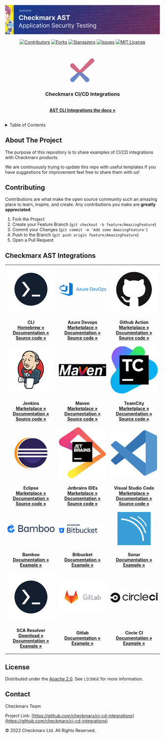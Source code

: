 <img src=".images/banner.png">
<br />
<div  align="center" >

[![Contributors][contributors-shield]][contributors-url]
[![Forks][forks-shield]][forks-url]
[![Stargazers][stars-shield]][stars-url]
[![Issues][issues-shield]][issues-url]
[![MIT License][license-shield]][license-url]

</div>
<br />
<p align="center"  >
  <a href="https://checkmarx.com/" target="_blank">
    <img src=".images/logo.png" alt="Logo" width="80" height="80">
  </a>

  <h3  align="center" >Checkmarx CI/CD Integrations</h3>

  <p  align="center" >
    <br />
    <a href="https://checkmarx.atlassian.net/wiki/spaces/AST/pages/6141870542/CxAST+CLI+Integrations+for+CI+CD" target="_blank"><strong>AST CLI Integrations the docs »</strong></a>
    <br />
    <br />
  </p>
</p>



<!-- TABLE OF CONTENTS -->
<details>
  <summary>Table of Contents</summary>
  <ol>
    <li>
      <a href="#about-the-project">About The Project</a>
    </li>
    <li><a href="#contributing">Contributing</a></li>
    <li><a href="#license">License</a></li>
    <li><a href="#contact">Contact</a></li>
  </ol>
</details>


<!-- ABOUT THE PROJECT -->
## About The Project

The purpose of this repository is to share examples of CI/CD integrations with Checkmarx products.

We are continuously trying to update this repo with useful templates
If you have suggestions for improvement feel free to share them with us!

<!-- CONTRIBUTING -->
## Contributing

Contributions are what make the open source community such an amazing place to learn, inspire, and create. Any contributions you make are **greatly appreciated**.

1. Fork the Project
2. Create your Feature Branch (`git checkout -b feature/AmazingFeature`)
3. Commit your Changes (`git commit -m 'Add some AmazingFeature'`)
4. Push to the Branch (`git push origin feature/AmazingFeature`)
5. Open a Pull Request

## Checkmarx AST Integrations

<table>
    <tr align="center">
        <td width="25%">
            <a href="https://github.com/Checkmarx/ast-cli/" target="_blank">
                <img src=".images/cli.png" />
            </a>
        </td>
        <td width="25%">
            <a href="https://github.com/Checkmarx/ast-azure-plugin" target="_blank">
                <img src=".images/azure.svg" />
            </a>
        </td>
        <td width="25%">
            <a href="https://github.com/Checkmarx/ast-cli/#gh-light-mode-only" target="_blank">
                <img src=".images/github.png" />
            </a>
        </td>
    </tr>
    <tr align="center">
        <td>
            <p >
                <span><strong>CLI</strong><span>
                <br />
                <a href="https://github.com/Checkmarx/homebrew-ast-cli"><strong>Homebrew »</strong></a>
                <br />
                <a href="https://checkmarx.atlassian.net/wiki/spaces/AST/pages/2445443121/CLI+Tool"><strong>Documentation »</strong></a>
                <br />
                <a href="https://github.com/Checkmarx/ast-cli"><strong>Source code »</strong></a>
                <br />
            </p>
        </td>
        <td>
            <p>
                <span><strong>Azure Devops</strong><span>
                <br />
                <a href="https://marketplace.visualstudio.com/items?itemName=checkmarx.checkmarx-ast-azure-plugin"><strong>Marketplace  »</strong></a>
                <br />
                <a href="https://checkmarx.atlassian.net/wiki/spaces/AST/pages/5938544894/Quick+Start+Guide+-+CxAST+Azure+DevOps+Plugin"><strong>Documentation »</strong></a>
                <br />
                <a href="https://github.com/Checkmarx/ast-azure-plugin"><strong>Source code »</strong></a>
                <br />
            </p>
        </td>
        <td>
            <p >
                <span><strong>Github Action</strong><span>
                <br />
                <a href="https://github.com/marketplace/actions/checkmarx-ast-github-action"><strong>Marketplace »</strong></a>
                <br />
                <a href="https://checkmarx.atlassian.net/wiki/spaces/AST/pages/3080454799/Quick+Start+Guide+-+CxAST+GitHub+Action"><strong>Documentation »</strong></a>
                <br />
                <a href="https://github.com/Checkmarx/ast-github-action"><strong>Source code »</strong></a>
                <br />
            </p>
        </td>
    </tr>
    <tr align="center" >
        <td>
            <a href="https://github.com/jenkinsci/checkmarx-ast-scanner-plugin">
                <img src=".images/jenkins.png" />
            </a>
        </td>
        <td >
            <a href="https://github.com/CheckmarxDev/ast-cli-maven-plugin">
                <img src=".images/maven.png" />
            </a>
        </td>
        <td>
            <a href="https://github.com/Checkmarx/ast-teamcity-plugin">
                <img src=".images/teamcity.png" />
            </a>
        </td>
    </tr>
    <tr align="center">
        <td>
            <p >
                <span><strong>Jenkins</strong><span>
                <br />
                <a href="https://plugins.jenkins.io/checkmarx-ast-scanner/"><strong>Marketplace »</strong></a>
                <br />
                <a href="https://checkmarx.atlassian.net/wiki/spaces/AST/pages/2966164587/Jenkins+Plugin"><strong>Documentation »</strong></a>
                <br />
                <a href="https://github.com/jenkinsci/checkmarx-ast-scanner-plugin"><strong>Source code »</strong></a>
                <br />
            </p>
        </td>
        <td>
            <p >
                <span><strong>Maven</strong><span>
                <br />
                <a href="https://mvnrepository.com/artifact/com.checkmarx/ast-cli-maven-plugin"><strong>Marketplace
                        »</strong></a>
                <br />
                <a href="https://checkmarx.atlassian.net/wiki/spaces/AST/pages/6138626217/CxAST+Maven+Plugin"><strong>Documentation »</strong></a>
                <br />
                <a href="https://github.com/CheckmarxDev/ast-cli-maven-plugin"><strong>Source code »</strong></a>
                <br />
            </p>
        </td>
        <td>
            <p >
                <span><strong>TeamCity</strong><span>
                <br />
                <a href="https://plugins.jetbrains.com/plugin/17610-checkmarx-ast"><strong>Marketplace »</strong></a>
                <br />
                <a href="https://checkmarx.atlassian.net/wiki/spaces/AST/pages/6023875112/TeamCity+Plugin"><strong>Documentation »</strong></a>
                <br />
                <a href="https://github.com/Checkmarx/ast-teamcity-plugin"><strong>Source code »</strong></a>
                <br />
            </p>
        </td>
    </tr>
    <tr align="center">
        <td>
            <a href="https://github.com/Checkmarx/ast-eclipse-plugin">
                <img src=".images/eclipse.svg" width="70%" />
            </a>
        </td>
        <td>
            <a href="https://github.com/Checkmarx/ast-jetbrains-plugin">
                <img src=".images/jetbrains.png" />
            </a>
        </td>
        <td>
            <a href="https://github.com/Checkmarx/ast-vscode-extension">
                <img src=".images/vscode.png" />
            </a>
        </td>
    </tr>
    <tr align="center">
        <td>
            <p >
                <span><strong>Eclipse</strong><span>
                <br />
                <a href="https://marketplace.eclipse.org/content/checkmarx-ast-plugin"><strong>Marketplace »</strong></a>
                <br />
                <a href="https://checkmarx.atlassian.net/wiki/spaces/AST/pages/6080692227"><strong>Documentation »</strong></a>
                <br />
                <a href="https://github.com/Checkmarx/ast-eclipse-plugin"><strong>Source code »</strong></a>
                <br />
            </p>
        </td>
        <td>
            <p >
                <span><strong>Jetbrains IDEs</strong><span>
                <br />
                <a href="https://plugins.jetbrains.com/plugin/17672-checkmarx-ast"><strong>Marketplace »</strong></a>
                <br />
                <a href="https://checkmarx.atlassian.net/wiki/spaces/AST/pages/6030557208/JetBrains"><strong>Documentation »</strong></a>
                <br />
                <a href="https://github.com/Checkmarx/ast-jetbrains-plugin"><strong>Source code »</strong></a>
                <br />
            </p>
        </td>
        <td>
            <p >
                <span><strong>Visual Studio Code</strong><span>
                <br />
                <a href="https://marketplace.visualstudio.com/items?itemName=checkmarx.ast-results"><strong>Marketplace
                        »</strong></a>
                <br />
                <a href="https://checkmarx.atlassian.net/wiki/spaces/AST/pages/6080692227"><strong>Documentation »</strong></a>
                <br />
                <a href="https://github.com/Checkmarx/ast-vscode-extension"><strong>Source code »</strong></a>
                <br />
            </p>
        </td>
    </tr>
    <tr align="center">
        <td>
            <a href="https://github.com/Checkmarx/ci-cd-integrations/tree/feature/improve_readme/Bamboo/bamboo-specs">
                <img src=".images/bamboo.png"/>
            </a>
        </td>
        <td>
            <a href="https://github.com/Checkmarx/ci-cd-integrations/tree/feature/improve_readme/Bitbucket">
                <img src=".images/bitbucket.png" />
            </a>
        </td>
                <td>
            <a href="https://github.com/Checkmarx/ast-vscode-extension">
                <img src=".images/sonar.png" width="70%" />
            </a>
        </td>
    </tr>
    <tr align="center">
        <td>
            <p >
                <span><strong>Bamboo</strong><span>
                <br />
                <a href="https://checkmarx.atlassian.net/l/c/LancwGTh"><strong>Documentation »</strong></a>
                <br />
                <a href="https://github.com/Checkmarx/ci-cd-integrations/tree/main/Bamboo/bamboo-specs"><strong>Example »</strong></a>
                <br />
            </p>
        </td>
        <td>
            <p >
                <span><strong>Bitbucket</strong><span>
                <br />
                <a href="https://checkmarx.atlassian.net/l/c/Ntx1fA18"><strong>Documentation »</strong></a>
                <br />
                <a href="https://github.com/Checkmarx/ci-cd-integrations/tree/main/Bitbucket"><strong>Example »</strong></a>
                <br />
            </p>
        </td>
        <td>
            <p >
                <span><strong>Sonar</strong><span>
                <br />
                <a href="https://checkmarx.atlassian.net/l/c/B77q2n70"><strong>Documentation »</strong></a>
                <br />
                <a href="https://github.com/Checkmarx/ci-cd-integrations/tree/main/Sonar"><strong>Example »</strong></a>
                <br />
            </p>
        </td>
    </tr>
    <tr align="center">
        <td>
            <a href="https://github.com/Checkmarx/ci-cd-integrations/tree/feature/improve_readme/Bamboo/bamboo-specs">
                <img src=".images/cli.png"/>
            </a>
        </td>
        <td>
            <a href="https://github.com/Checkmarx/ci-cd-integrations/tree/feature/improve_readme/Bitbucket">
                <img src=".images/gitlab.png" />
            </a>
        </td>
        <td>
            <a href="https://github.com/Checkmarx/ast-vscode-extension">
                <img src=".images/circleci.png" />
            </a>
        </td>
    </tr>
    <tr align="center">
        <td>
            <p >
                <span><strong>SCA Resolver</strong><span>
                <br />
                <a href="https://sca-downloads.s3.amazonaws.com/cli/latest/ScaResolver-linux64.tar.gz"><strong>Download »</strong></a>
                <br />
                <a href="https://checkmarx.atlassian.net/l/c/MFWfJHpT"><strong>Documentation »</strong></a>
                <br />
                <a href="https://github.com/Checkmarx/ci-cd-integrations/tree/main/CxScaResolver"><strong>Example »</strong></a>
                <br />
            </p>
        </td>
        <td>
            <p >
                <span><strong>Gitlab</strong><span>
                <br />
                <a href="https://checkmarx.atlassian.net/l/c/q42bK11Q"><strong>Documentation »</strong></a>
                <br />
                <a href="https://github.com/Checkmarx/ci-cd-integrations/tree/main/GitlabCICD/v1"><strong>Example »</strong></a>
                <br />
            </p>
        </td>
        <td>
            <p >
                <span><strong>Circle CI</strong><span>
                <br />
                <a href="https://checkmarx.atlassian.net/l/c/G2gkFTHk"><strong>Documentation »</strong></a>
                <br />
                <a href="https://github.com/Checkmarx/ci-cd-integrations/tree/main/CircleCI"><strong>Example »</strong></a>
                <br />
            </p>
        </td>
    </tr>
</table>


<!-- LICENSE -->
## License

Distributed under the [Apache 2.0](LICENSE). See `LICENSE` for more information.

<!-- CONTACT -->
## Contact

Checkmarx Team

Project Link: [https://github.com/checkmarx/ci-cd-integrations](https://github.com/checkmarx/ci-cd-integrations)


© 2022 Checkmarx Ltd. All Rights Reserved.

<!-- MARKDOWN LINKS & IMAGES -->
[contributors-shield]: https://img.shields.io/github/contributors/checkmarx/ci-cd-integrations.svg
[contributors-url]:https://github.com/checkmarx/ci-cd-integrations/graphs/contributors
[forks-shield]: https://img.shields.io/github/forks/checkmarx/ci-cd-integrations.svg
[forks-url]: https://github.com/checkmarx/ci-cd-integrations/network/members
[stars-shield]: https://img.shields.io/github/stars/checkmarx/ci-cd-integrations.svg
[stars-url]: https://github.com/checkmarx/ci-cd-integrations/stargazers
[issues-shield]: https://img.shields.io/github/issues/checkmarx/ci-cd-integrations.svg
[issues-url]: https://github.com/checkmarx/ci-cd-integrations/issues
[license-shield]: https://img.shields.io/github/license/checkmarx/ci-cd-integrations.svg
[license-url]: https://github.com/checkmarx/ci-cd-integrations/blob/master/LICENSE